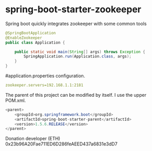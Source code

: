 # spring-boot-starter-zookeeper
Spring boot quickly integrates zookeeper with some common tools




```java
@SpringBootApplication
@EnableZookeeper
public class Application {

	public static void main(String[] args) throws Exception {
		SpringApplication.run(Application.class, args);
	}
}

```


#application.properties configuration.

```yaml
zookeeper.servers=192.168.1.1:2181

```



The parent of this project can be modified by itself. I use the upper POM.xml.
```java
<parent>
	<groupId>org.springframework.boot</groupId>
	<artifactId>spring-boot-starter-parent</artifactId>
	<version>1.5.6.RELEASE</version>
</parent>
```




Donation developer (ETH)<br>
0x23b96A20Fae711ED6D286feAEED437a6831e3dD7